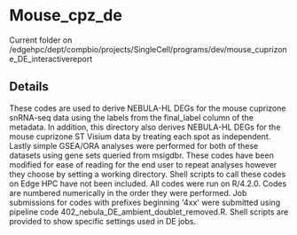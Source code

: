 # Mouse_cpz_de

Current folder on /edgehpc/dept/compbio/projects/SingleCell/programs/dev/mouse_cuprizone_DE_interactivereport

## Details

These codes are used to derive NEBULA-HL DEGs for the mouse cuprizone snRNA-seq data using the labels from the final_label column of the metadata.  In addition, this directory also derives NEBULA-HL DEGs for the mouse cuprizone ST Visium data by treating each spot as independent.  Lastly simple GSEA/ORA analyses were performed for both of these datasets using gene sets queried from msigdbr.  These codes have been modified for ease of reading for the end user to repeat analyses however they choose by setting a working directory.  Shell scripts to call these codes on Edge HPC have not been included.  All codes were run on R/4.2.0.  Codes are numbered numerically in the order they were performed.  Job submissions for codes with prefixes beginning '4xx' were submitted using pipeline code 402_nebula_DE_ambient_doublet_removed.R. Shell scripts are provided to show specific settings used in DE jobs.